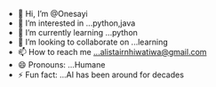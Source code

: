 - 👋 Hi, I’m @Onesayi
- 👀 I’m interested in ...python,java
- 🌱 I’m currently learning ...python
- 💞️ I’m looking to collaborate on ...learning
- 📫 How to reach me ...alistairnhiwatiwa@gmail.com
- 😄 Pronouns: ...Humane
- ⚡ Fun fact: ...AI has been around for decades

<!---
Onesayi/Onesayi is a ✨ special ✨ repository because its `README.md` (this file) appears on your GitHub profile.
You can click the Preview link to take a look at your changes.
--->

